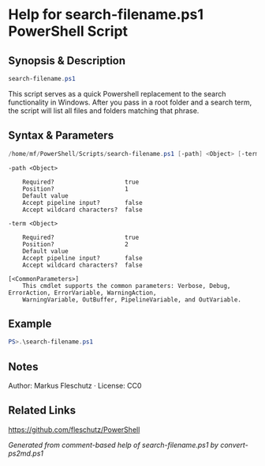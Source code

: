 # Help for search-filename.ps1 PowerShell Script

## Synopsis & Description
```powershell
search-filename.ps1
```

This script serves as a quick Powershell replacement to the search functionality in Windows.
After you pass in a root folder and a search term, the script will list all files and folders matching that phrase.

## Syntax & Parameters
```powershell
/home/mf/PowerShell/Scripts/search-filename.ps1 [-path] <Object> [-term] <Object> [<CommonParameters>]
```

```
-path <Object>
    
    Required?                    true
    Position?                    1
    Default value                
    Accept pipeline input?       false
    Accept wildcard characters?  false
```

```
-term <Object>
    
    Required?                    true
    Position?                    2
    Default value                
    Accept pipeline input?       false
    Accept wildcard characters?  false
```

```
[<CommonParameters>]
    This cmdlet supports the common parameters: Verbose, Debug, ErrorAction, ErrorVariable, WarningAction, 
    WarningVariable, OutBuffer, PipelineVariable, and OutVariable.
```

## Example
```powershell
PS>.\search-filename.ps1
```


## Notes
Author: Markus Fleschutz · License: CC0

## Related Links
https://github.com/fleschutz/PowerShell

*Generated from comment-based help of search-filename.ps1 by convert-ps2md.ps1*
